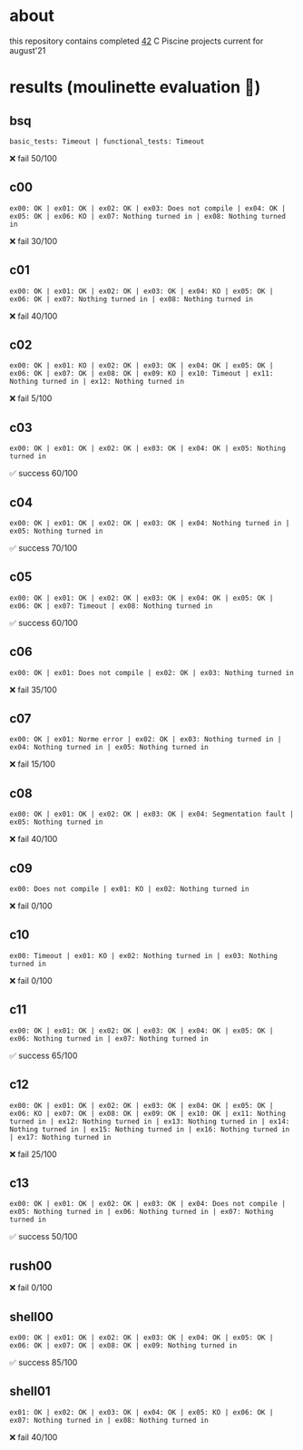 # about
this repository contains completed [42](https://42.fr/en/homepage/) C Piscine projects current for august'21

# results (moulinette evaluation 🤖)
## bsq
```trace
basic_tests: Timeout | functional_tests: Timeout
```
❌ fail 50/100

## c00
```trace
ex00: OK | ex01: OK | ex02: OK | ex03: Does not compile | ex04: OK | ex05: OK | ex06: KO | ex07: Nothing turned in | ex08: Nothing turned in
```
❌ fail 30/100

## c01
```trace
ex00: OK | ex01: OK | ex02: OK | ex03: OK | ex04: KO | ex05: OK | ex06: OK | ex07: Nothing turned in | ex08: Nothing turned in
```
❌ fail 40/100

## c02
```trace
ex00: OK | ex01: KO | ex02: OK | ex03: OK | ex04: OK | ex05: OK | ex06: OK | ex07: OK | ex08: OK | ex09: KO | ex10: Timeout | ex11: Nothing turned in | ex12: Nothing turned in
```
❌ fail 5/100

## c03
```trace
ex00: OK | ex01: OK | ex02: OK | ex03: OK | ex04: OK | ex05: Nothing turned in
```
✅ success 60/100

## c04
```trace
ex00: OK | ex01: OK | ex02: OK | ex03: OK | ex04: Nothing turned in | ex05: Nothing turned in
```
✅ success 70/100

## c05
```trace
ex00: OK | ex01: OK | ex02: OK | ex03: OK | ex04: OK | ex05: OK | ex06: OK | ex07: Timeout | ex08: Nothing turned in
```
✅ success 60/100

## c06
```trace
ex00: OK | ex01: Does not compile | ex02: OK | ex03: Nothing turned in
```
❌ fail 35/100

## c07
```trace
ex00: OK | ex01: Norme error | ex02: OK | ex03: Nothing turned in | ex04: Nothing turned in | ex05: Nothing turned in
```
❌ fail 15/100

## c08
```trace
ex00: OK | ex01: OK | ex02: OK | ex03: OK | ex04: Segmentation fault | ex05: Nothing turned in
```
❌ fail 40/100

## c09
```trace
ex00: Does not compile | ex01: KO | ex02: Nothing turned in
```
❌ fail 0/100

## c10
```trace
ex00: Timeout | ex01: KO | ex02: Nothing turned in | ex03: Nothing turned in
```
❌ fail 0/100

## c11
```trace
ex00: OK | ex01: OK | ex02: OK | ex03: OK | ex04: OK | ex05: OK | ex06: Nothing turned in | ex07: Nothing turned in
```
✅ success 65/100

## c12
```trace
ex00: OK | ex01: OK | ex02: OK | ex03: OK | ex04: OK | ex05: OK | ex06: KO | ex07: OK | ex08: OK | ex09: OK | ex10: OK | ex11: Nothing turned in | ex12: Nothing turned in | ex13: Nothing turned in | ex14: Nothing turned in | ex15: Nothing turned in | ex16: Nothing turned in | ex17: Nothing turned in
```
❌ fail 25/100

## c13
```trace
ex00: OK | ex01: OK | ex02: OK | ex03: OK | ex04: Does not compile | ex05: Nothing turned in | ex06: Nothing turned in | ex07: Nothing turned in
```
✅ success 50/100

## rush00
❌ fail 0/100

## shell00
```trace
ex00: OK | ex01: OK | ex02: OK | ex03: OK | ex04: OK | ex05: OK | ex06: OK | ex07: OK | ex08: OK | ex09: Nothing turned in
```
✅ success 85/100

## shell01
```trace
ex01: OK | ex02: OK | ex03: OK | ex04: OK | ex05: KO | ex06: OK | ex07: Nothing turned in | ex08: Nothing turned in
```
❌ fail 40/100

